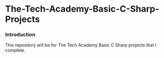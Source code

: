 # The-Tech-Academy-Basic-C-Sharp-Projects


<h3>Introduction</h3>
 
  This repository will be for The Tech Academy Basic C Sharp projects that I complete.
 
  
  

    

